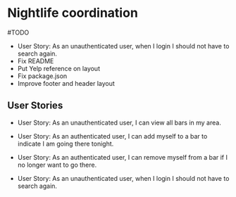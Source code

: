 # Nightlife coordination

#TODO

* User Story: As an unauthenticated user, when I login I should not have to search again.
* Fix README
* Put Yelp reference on layout
* Fix package.json
* Improve footer and header layout

## User Stories

* User Story: As an unauthenticated user, I can view all bars in my area.

* User Story: As an authenticated user, I can add myself to a bar to indicate I am going there tonight.

* User Story: As an authenticated user, I can remove myself from a bar if I no longer want to go there.

* User Story: As an unauthenticated user, when I login I should not have to search again.